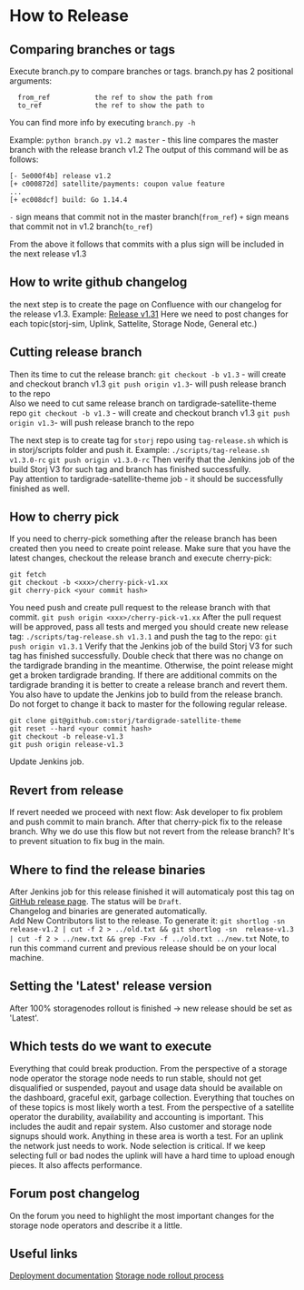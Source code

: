 # How to Release
## Comparing branches or tags

Execute branch.py to compare branches or tags.
branch.py has 2 positional arguments:
```
  from_ref           the ref to show the path from
  to_ref             the ref to show the path to
```
You can find more info by executing `branch.py -h`

Example:
`python branch.py v1.2 master` - this line compares the master branch with the release branch v1.2
The output of this command will be as follows:
```
[- 5e000f4b] release v1.2
[+ c000872d] satellite/payments: coupon value feature
...
[+ ec008dcf] build: Go 1.14.4
```
`-` sign means that commit not in the master branch(`from_ref`)
`+` sign means that commit not in v1.2 branch(`to_ref`)

From the above it follows that commits with a plus sign will be included in the next release v1.3

## How to write github changelog

the next step is to create the page on Confluence with our changelog for the release v1.3.
Example: [Release v1.31](https://storjlabs.atlassian.net/wiki/spaces/ENG/pages/1812791357/Release%2Bv1.31)
Here we need to post changes for each topic(storj-sim, Uplink, Sattelite, Storage Node, General etc.)

## Cutting release branch

Then its time to cut the release branch:
`git checkout -b v1.3` - will create and checkout branch v1.3
`git push origin v1.3`- will push release branch to the repo\
Also we need to cut same release branch on tardigrade-satellite-theme repo
`git checkout -b v1.3` - will create and checkout branch v1.3
`git push origin v1.3`- will push release branch to the repo

The next step is to create tag for `storj` repo using `tag-release.sh` which is in storj/scripts folder and push it.
Example:
`./scripts/tag-release.sh v1.3.0-rc`
`git push origin v1.3.0-rc`
Then verify that the Jenkins job of the build Storj V3 for such tag and branch has finished successfully.\
Pay attention to tardigrade-satellite-theme job - it should be successfully finished as well.


## How to cherry pick

If you need to cherry-pick something after the release branch has been created then you need to create point release.
Make sure that you have the latest changes, checkout the release branch and execute cherry-pick:
```
git fetch
git checkout -b <xxx>/cherry-pick-v1.xx
git cherry-pick <your commit hash>
```
You need push and create pull request to the release branch with that commit.
`git push origin <xxx>/cherry-pick-v1.xx`
After the pull request will be approved, pass all tests and merged you should create new release tag:
`./scripts/tag-release.sh v1.3.1`
and push the tag to the repo:
`git push origin v1.3.1`
Verify that the Jenkins job of the build Storj V3 for such tag has finished successfully.
Double check that there was no change on the tardigrade branding in the meantime. Otherwise, the point release might get a broken tardigrade branding. If there are additional commits on the tardigrade branding it is better to create a release branch and revert them. You also have to update the Jenkins job to build from the release branch. Do not forget to change it back to master for the following regular release.
```
git clone git@github.com:storj/tardigrade-satellite-theme
git reset --hard <your commit hash>
git checkout -b release-v1.3
git push origin release-v1.3
```
Update Jenkins job.

## Revert from release

If revert needed we proceed with next flow: 
Ask developer to fix problem and push commit to main branch. After that cherry-pick fix to the release branch.
Why we do use this flow but not revert from the release branch? It's to prevent situation to fix bug in the main.


## Where to find the release binaries

After Jenkins job for this release finished it will automaticaly post this tag on [GitHub release page](https://github.com/storj/storj/releases). The status will be `Draft`.\
Changelog and binaries are generated automatically.\
Add New Contributors list to the release. To generate it: 
`git shortlog -sn release-v1.2 | cut -f 2 > ../old.txt && git shortlog -sn  release-v1.3 | cut -f 2 > ../new.txt && grep -Fxv -f ../old.txt ../new.txt` 
Note, to run this command current and previous release should be on your local machine.

## Setting the 'Latest' release version

After 100% storagenodes rollout is finished -> new release should be set as 'Latest'.

## Which tests do we want to execute
Everything that could break production.
From the perspective of a storage node operator the storage node needs to run stable, should not get disqualified or suspended, payout and usage data should be available on the dashboard, graceful exit, garbage collection. Everything that touches on of these topics is most likely worth a test.
From the perspective of a satellite operator the durability, availability and accounting is important. This includes the audit and repair system. Also customer and storage node signups should work. Anything in these area is worth a test.
For an uplink the network just needs to work. Node selection is critical. If we keep selecting full or bad nodes the uplink will have a hard time to upload enough pieces. It also affects performance.

## Forum post changelog
On the forum you need to highlight the most important changes for the storage node operators and describe it a little.

## Useful links
[Deployment documentation](https://storjlabs.atlassian.net/wiki/spaces/OPS/pages/153190401/Satellite+-+post+phoenix#satellite.qa.storj.io)
[Storage node rollout process](https://storjlabs.atlassian.net/wiki/spaces/OPS/pages/138084357/Storagenode)
